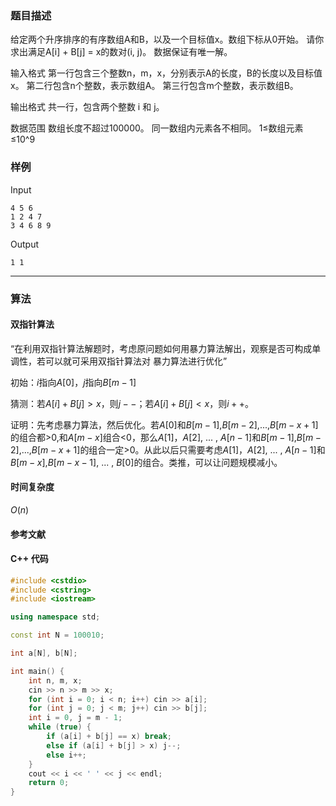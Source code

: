### 题目描述

给定两个升序排序的有序数组A和B，以及一个目标值x。数组下标从0开始。
请你求出满足A[i] + B[j] = x的数对(i, j)。
数据保证有唯一解。

输入格式
第一行包含三个整数n，m，x，分别表示A的长度，B的长度以及目标值x。
第二行包含n个整数，表示数组A。
第三行包含m个整数，表示数组B。

输出格式
共一行，包含两个整数 i 和 j。

数据范围
数组长度不超过100000。
同一数组内元素各不相同。
1≤数组元素≤10^9

### 样例

Input

```
4 5 6
1 2 4 7
3 4 6 8 9
```

Output

```
1 1
```

----------

### 算法
#### 双指针算法

“在利用双指针算法解题时，考虑原问题如何用暴力算法解出，观察是否可构成单调性，若可以就可采用双指针算法对
暴力算法进行优化”

初始：$i$指向$A[0]$，$j$指向$B[m - 1]$

猜测：若$A[i] + B[j] > x$，则$j--$；若$A[i] + B[j] < x$，则$i++$。

证明：先考虑暴力算法，然后优化。若$A[0]$和$B[m - 1]$,$B[m - 2]$,...,$B[m - x + 1]$的组合都>0,和$A[m - x]$组合<0，那么$A[1]$，$A[2]$, ... , $A[n - 1]$和$B[m - 1]$,$B[m - 2]$,...,$B[m - x + 1]$的组合一定>0。从此以后只需要考虑$A[1]$，$A[2]$, ... , $A[n - 1]$和$B[m - x]$,$B[m - x - 1]$, ... , $B[0]$的组合。类推，可以让问题规模减小。


#### 时间复杂度

$O(n)$

#### 参考文献

#### C++ 代码

``` cpp
#include <cstdio>
#include <cstring>
#include <iostream>

using namespace std;

const int N = 100010;

int a[N], b[N];

int main() {
    int n, m, x;
    cin >> n >> m >> x;
    for (int i = 0; i < n; i++) cin >> a[i];
    for (int j = 0; j < m; j++) cin >> b[j];
    int i = 0, j = m - 1;
    while (true) {
        if (a[i] + b[j] == x) break;
        else if (a[i] + b[j] > x) j--;
        else i++;
    }
    cout << i << ' ' << j << endl;
    return 0;
}
```